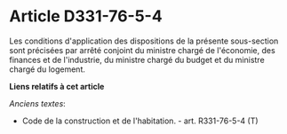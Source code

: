 # Article D331-76-5-4

Les conditions d'application des dispositions de la présente sous-section sont précisées par arrêté conjoint du ministre
chargé de l'économie, des finances et de l'industrie, du ministre chargé du budget et du ministre chargé du logement.

**Liens relatifs à cet article**

_Anciens textes_:

  - Code de la construction et de l'habitation. - art. R331-76-5-4 (T)
